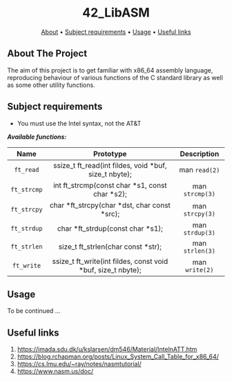 <div align="center">

# 42_LibASM

[About](#about-the-project) •
[Subject requirements](#subject-requirements) •
[Usage](#usage) •
[Useful links](#useful-links)

</div>

## About The Project
The aim of this project is to get familiar with x86_64 assembly language, reproducing behaviour of various functions of the C standard library as well as some other utility functions.

## Subject requirements
* You must use the Intel syntax, not the AT&T

***Available functions:***

| Name              | Prototype                                                       | Description            |
| :---------------: | :-------------------------------------------------------------: | :--------------------: |
| `ft_read`         | ssize_t ft_read(int fildes, void *buf, size_t nbyte);           | man `read(2)`          |
| `ft_strcmp`       | int ft_strcmp(const char *s1, const char *s2);                  | man `strcmp(3)`        |
| `ft_strcpy`       | char *ft_strcpy(char *dst, char const *src);                    | man `strcpy(3)`        |
| `ft_strdup`       | char *ft_strdup(const char *s1);                                | man `strdup(3)`        |
| `ft_strlen`       | size_t ft_strlen(char const *str);                              | man `strlen(3)`        |
| `ft_write`        | ssize_t ft_write(int fildes, const void *buf, size_t nbyte);    | man `write(2)`         |


## Usage

To be continued ...

## Useful links
1. https://imada.sdu.dk/u/kslarsen/dm546/Material/IntelnATT.htm
2. https://blog.rchapman.org/posts/Linux_System_Call_Table_for_x86_64/
3. https://cs.lmu.edu/~ray/notes/nasmtutorial/
4. https://www.nasm.us/doc/
